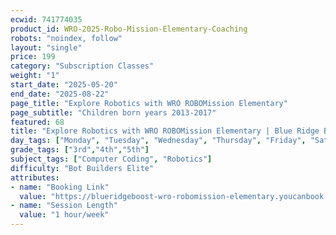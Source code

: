 ```yaml
---
ecwid: 741774035
product_id: WRO-2025-Robo-Mission-Elementary-Coaching
robots: "noindex, follow"
layout: "single"
price: 199
category: "Subscription Classes"
weight: "1"
start_date: "2025-05-20"
end_date: "2025-08-22"
page_title: "Explore Robotics with WRO ROBOMission Elementary"
page_subtitle: "Children born years 2013-2017"
featured: 68
title: "Explore Robotics with WRO ROBOMission Elementary | Blue Ridge Boost"
day_tags: ["Monday", "Tuesday", "Wednesday", "Thursday", "Friday", "Saturday", "Sunday"]
grade_tags: ["3rd","4th","5th"]
subject_tags: ["Computer Coding", "Robotics"]
difficulty: "Bot Builders Elite"
attributes:
- name: "Booking Link"
  value: "https://blueridgeboost-wro-robomission-elementary.youcanbook.me"
- name: "Session Length"
  value: "1 hour/week"
---
```

